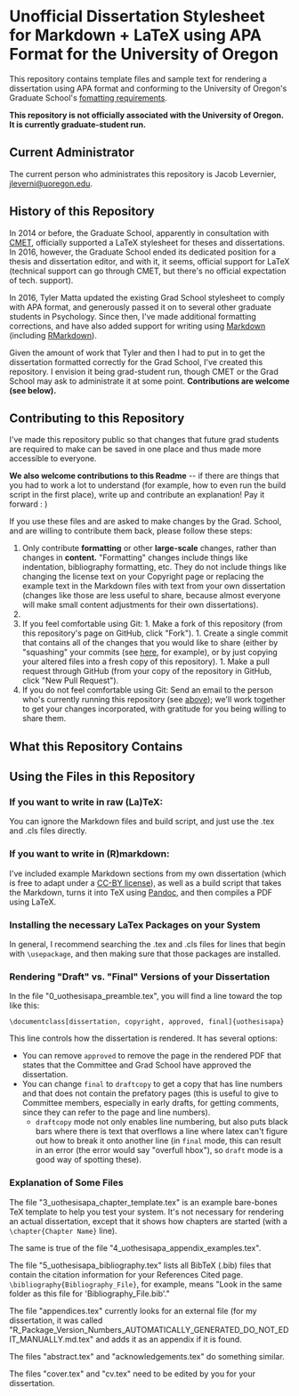 # Unofficial Dissertation Stylesheet for Markdown + LaTeX using APA Format for the University of Oregon

This repository contains template files and sample text for rendering a dissertation using APA format and conforming to the University of Oregon's Graduate School's [fomatting requirements](https://gradschool.uoregon.edu/sites/gradschool2.uoregon.edu/files/ETD_Style_Manual_2015-2016final032016.pdf "University of Oregon ETD Style Manual").

**This repository is not officially associated with the University of Oregon. It is currently graduate-student run.**

## Current Administrator

The current person who administrates this repository is Jacob Levernier, jleverni@uoregon.edu.

## History of this Repository

In 2014 or before, the Graduate School, apparently in consultation with [CMET](https://library.uoregon.edu/cmet "CMET"), officially supported a LaTeX stylesheet for theses and dissertations. In 2016, however, the Graduate School ended its dedicated position for a thesis and dissertation editor, and with it, it seems, official support for LaTeX (technical support can go through CMET, but there's no official expectation of tech. support).

In 2016, Tyler Matta updated the existing Grad School stylesheet to comply with APA format, and generously passed it on to several other graduate students in Psychology. Since then, I've made additional formatting corrections, and have also added support for writing using [Markdown](http://rmarkdown.rstudio.com/authoring_pandoc_markdown.html "RStudio: 'Authoring Pandoc Markdown'") (including [RMarkdown](http://rmarkdown.rstudio.com/lesson-1.html "RMarkdown Introduction")).

Given the amount of work that Tyler and then I had to put in to get the dissertation formatted correctly for the Grad School, I've created this repository. I envision it being grad-student run, though CMET or the Grad School may ask to administrate it at some point. **Contributions are welcome (see below).**

## Contributing to this Repository

I've made this repository public so that changes that future grad students are required to make can be saved in one place and thus made more accessible to everyone. 

**We also welcome contributions to this Readme** -- if there are things that you had to work a lot to understand (for example, how to even run the build script in the first place), write up and contribute an explanation! Pay it forward : )

If you use these files and are asked to make changes by the Grad. School, and are willing to contribute them back, please follow these steps:

1. Only contribute **formatting** or other **large-scale** changes, rather than changes in **content.** "Formatting" changes include things like indentation, bibliography formatting, etc. They do not include things like changing the license text on your Copyright page or replacing the example text in the Markdown files with text from your own dissertation (changes like those are less useful to share, because almost everyone will make small content adjustments for their own dissertations).
1. 
  1. If you feel comfortable using Git:
    1. Make a fork of this repository (from this repository's page on GitHub, click "Fork").
    1. Create a single commit that contains all of the changes that you would like to share (either by "squashing" your commits (see [here](http://stackoverflow.com/a/5189600 'StackOverflow: Squash my last X commits together using Git'), for example), or by just copying your altered files into a fresh copy of this repository).
    1. Make a pull request through GitHub (from your copy of the repository in GitHub, click "New Pull Request").
  1. If you do not feel comfortable using Git: Send an email to the person who's currently running this repository (see [above](#current-administrator 'Current Administrator')); we'll work together to get your changes incorporated, with gratitude for you being willing to share them.


## What this Repository Contains



## Using the Files in this Repository

### If you want to write in raw (La)TeX:

You can ignore the Markdown files and build script, and just use the .tex and .cls files directly.

### If you want to write in (R)markdown:

I've included example Markdown sections from my own dissertation (which is free to adapt under a [CC-BY license](https://creativecommons.org/licenses/by/4.0/ "CC-BY License")), as well as a build script that takes the Markdown, turns it into TeX using [Pandoc](http://pandoc.org/ "Pandoc"), and then compiles a PDF using LaTeX.

### Installing the necessary LaTex Packages on your System

In general, I recommend searching the .tex and .cls files for lines that begin with `\usepackage`, and then making sure that those packages are installed.

### Rendering "Draft" vs. "Final" Versions of your Dissertation

In the file "0_uothesisapa_preamble.tex", you will find a line toward the top like this:

`\documentclass[dissertation, copyright, approved, final]{uothesisapa}`

This line controls how the dissertation is rendered. It has several options:

* You can remove `approved` to remove the page in the rendered PDF that states that the Committee and Grad School have approved the dissertation.
* You can change `final` to `draftcopy` to get a copy that has line numbers and that does not contain the prefatory pages (this is useful to give to Committee members, especially in early drafts, for getting comments, since they can refer to the page and line numbers).
	* `draftcopy` mode not only enables line numbering, but also puts black bars where there is text that overflows a line where latex can't figure out how to break it onto another line (in `final` mode, this can result in an error (the error would say "overfull hbox"), so `draft` mode is a good way of spotting these).

### Explanation of Some Files

The file "3_uothesisapa_chapter_template.tex" is an example bare-bones TeX template to help you test your system. It's not necessary for rendering an actual dissertation, except that it shows how chapters are started (with a `\chapter{Chapter Name}` line).

The same is true of the file "4_uothesisapa_appendix_examples.tex".

The file "5_uothesisapa_bibliography.tex" lists all BibTeX (.bib) files that contain the citation information for your References Cited page. `\bibliography{Bibliography_File}`, for example, means "Look in the same folder as this file for 'Bibliography_File.bib'."

The file "appendices.tex" currently looks for an external file (for my dissertation, it was called "R_Package_Version_Numbers_AUTOMATICALLY_GENERATED_DO_NOT_EDIT_MANUALLY.md.tex" and adds it as an appendix if it is found. 

The files "abstract.tex" and "acknowledgements.tex" do something similar.

The files "cover.tex" and "cv.tex" need to be edited by you for your dissertation.






